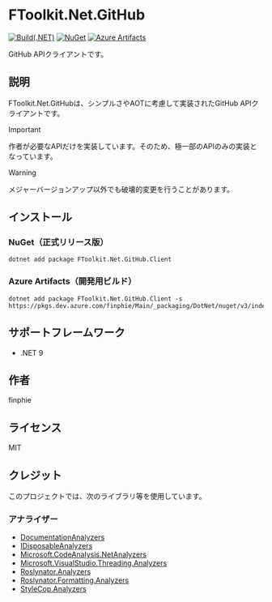 # FToolkit.Net.GitHub

[![Build(.NET)](https://github.com/finphie/FToolkit.Net.GitHub/actions/workflows/build-dotnet.yml/badge.svg)](https://github.com/finphie/FToolkit.Net.GitHub/actions/workflows/build-dotnet.yml)
[![NuGet](https://img.shields.io/nuget/v/FToolkit.Net.GitHub.Client?color=0078d4&label=NuGet)](https://www.nuget.org/packages/FToolkit.Net.GitHub.Client/)
[![Azure Artifacts](https://feeds.dev.azure.com/finphie/7af9aa4d-c550-43af-87a5-01539b2d9934/_apis/public/Packaging/Feeds/DotNet/Packages/ee0345dd-768f-4ce4-a59d-70f41b5f99e0/Badge)](https://dev.azure.com/finphie/Main/_artifacts/feed/DotNet/NuGet/FToolkit.Net.GitHub.Client?preferRelease=true)

GitHub APIクライアントです。

## 説明

FToolkit.Net.GitHubは、シンプルさやAOTに考慮して実装されたGitHub APIクライアントです。

> [!Important]
> 作者が必要なAPIだけを実装しています。そのため、極一部のAPIのみの実装となっています。

> [!Warning]
> メジャーバージョンアップ以外でも破壊的変更を行うことがあります。

## インストール

### NuGet（正式リリース版）

```shell
dotnet add package FToolkit.Net.GitHub.Client
```

### Azure Artifacts（開発用ビルド）

```shell
dotnet add package FToolkit.Net.GitHub.Client -s https://pkgs.dev.azure.com/finphie/Main/_packaging/DotNet/nuget/v3/index.json
```

## サポートフレームワーク

- .NET 9

## 作者

finphie

## ライセンス

MIT

## クレジット

このプロジェクトでは、次のライブラリ等を使用しています。

### アナライザー

- [DocumentationAnalyzers](https://github.com/DotNetAnalyzers/DocumentationAnalyzers)
- [IDisposableAnalyzers](https://github.com/DotNetAnalyzers/IDisposableAnalyzers)
- [Microsoft.CodeAnalysis.NetAnalyzers](https://github.com/dotnet/roslyn-analyzers)
- [Microsoft.VisualStudio.Threading.Analyzers](https://github.com/Microsoft/vs-threading)
- [Roslynator.Analyzers](https://github.com/dotnet/roslynator)
- [Roslynator.Formatting.Analyzers](https://github.com/dotnet/roslynator)
- [StyleCop.Analyzers](https://github.com/DotNetAnalyzers/StyleCopAnalyzers)
